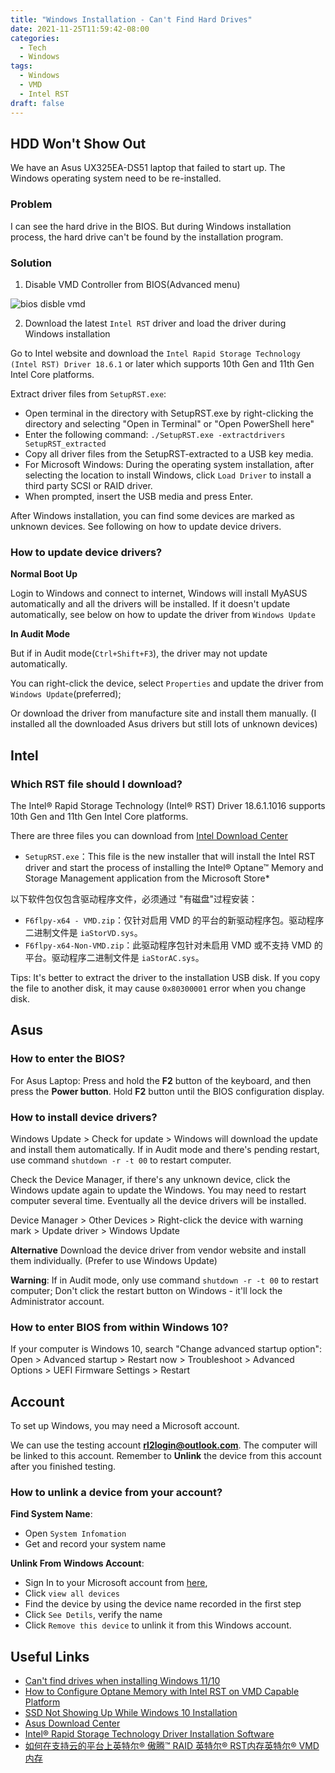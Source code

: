 ```yaml
---
title: "Windows Installation - Can't Find Hard Drives"
date: 2021-11-25T11:59:42-08:00
categories:
  - Tech
  - Windows
tags:
  - Windows
  - VMD
  - Intel RST
draft: false
---
```


## HDD Won't Show Out
We have an Asus UX325EA-DS51 laptop that failed to start up. 
The Windows operating system need to be re-installed.

### Problem
I can see the hard drive in the BIOS.
But during Windows installation process, the hard drive can't be found by the installation program.

### Solution
1. Disable VMD Controller from BIOS(Advanced menu)

![bios disble vmd](/images/2021/windows-installation-disable-vmd.jpg)

2. Download the latest `Intel RST` driver and load the driver during Windows installation

Go to Intel website and download the `Intel Rapid Storage Technology (Intel RST) Driver 18.6.1` or later which supports 10th Gen and 11th Gen Intel Core platforms. 

Extract driver files from `SetupRST.exe`:
* Open terminal in the directory with SetupRST.exe by right-clicking the directory and selecting "Open in Terminal" or "Open PowerShell here"
* Enter the following command: `./SetupRST.exe -extractdrivers SetupRST_extracted`
* Copy all driver files from the SetupRST-extracted to a USB key media.
* For Microsoft Windows: During the operating system installation, after selecting the location to install 
      Windows, click `Load Driver` to install a third party SCSI or RAID driver.
* When prompted, insert the USB media and press Enter.

After Windows installation, you can find some devices are marked as unknown devices. 
See following on how to update device drivers. 

### How to update device drivers?
**Normal Boot Up**

Login to Windows and connect to internet, Windows will install MyASUS automatically and all the drivers will be installed.
If it doesn't update automatically, see below on how to update the driver from `Windows Update`

**In Audit Mode**

But if in Audit mode(`Ctrl+Shift+F3`), the driver may not update automatically. 

You can right-click the device, select `Properties` and 
update the driver from `Windows Update`(preferred); 

Or download the driver from manufacture site and install them manually.
(I installed all the downloaded Asus drivers but still lots of unknown devices)

## Intel
### Which RST file should I download?
The Intel® Rapid Storage Technology (Intel® RST) Driver 18.6.1.1016 supports 10th Gen and 11th Gen Intel Core platforms.

There are three files you can download from [Intel Download Center](https://www.intel.com/content/www/us/en/download/19512/intel-rapid-storage-technology-driver-installation-software-with-intel-optane-memory-10th-and-11th-gen-platforms.html) 
* `SetupRST.exe`：This file is the new installer that will install the Intel RST driver and start the process of installing the Intel® Optane™ Memory and Storage Management application from the Microsoft Store*

以下软件包仅包含驱动程序文件，必须通过 "有磁盘"过程安装：
* `F6flpy-x64 - VMD.zip`：仅针对启用 VMD 的平台的新驱动程序包。驱动程序二进制文件是 `iaStorVD.sys`。
* `F6flpy-x64-Non-VMD.zip`：此驱动程序包针对未启用 VMD 或不支持 VMD 的平台。驱动程序二进制文件是 `iaStorAC.sys`。

Tips:
It's better to extract the driver to the installation USB disk. 
If you copy the file to another disk, it may cause `0x80300001` error when you change disk.

## Asus
### How to enter the BIOS?
For Asus Laptop:
Press and hold the **F2** button of the keyboard, and then press the **Power button**.
Hold **F2** button until the BIOS configuration display.

### How to install device drivers?
Windows Update > Check for update > Windows will download the update and install them automatically.
If in Audit mode and there's pending restart, use command `shutdown -r -t 00` to restart computer.

Check the Device Manager, if there's any unknown device, click the Windows update again to update the Windows.
You may need to restart computer several time. Eventually all the device drivers will be installed.  

Device Manager > Other Devices > Right-click the device with warning mark > Update driver > Windows Update

**Alternative**
Download the device driver from vendor website and install them individually. (Prefer to use Windows Update)

**Warning**: 
If in Audit mode, only use command `shutdown -r -t 00` to restart computer; 
Don't click the restart button on Windows -  it'll lock the Administrator account.


### How to enter BIOS from within Windows 10?

If your computer is Windows 10, search "Change advanced startup option":
Open > Advanced startup > Restart now > Troubleshoot > Advanced Options > UEFI Firmware Settings > Restart 

## Account
To set up Windows, you may need a Microsoft account. 

We can use the testing account **rl2login@outlook.com**. The computer will be linked to this account. 
Remember to **Unlink** the device from this account after you finished testing.

### How to unlink a device from your account?
**Find System Name**:
* Open `System Infomation`
* Get and record your system name

**Unlink From Windows Account**:
* Sign In to your Microsoft account from [here](https://account.microsoft.com/account/), 
* Click `view all devices` 
* Find the device by using the device name recorded in the first step
* Click `See Detils`, verify the name
* Click `Remove this device` to unlink it from this Windows account.

## Useful Links
* [Can't find drives when installing Windows 11/10](https://www.asus.com/support/faq/1044458)
* [How to Configure Optane Memory with Intel RST on VMD Capable Platform](https://www.intel.com/content/www/us/en/support/articles/000057787/memory-and-storage/intel-optane-memory.html)
* [SSD Not Showing Up While Windows 10 Installation](https://www.youtube.com/watch?v=7nWfZh2X3ZY)
* [Asus Download Center](https://www.asus.com/support/Download-Center/)
* [Intel® Rapid Storage Technology Driver Installation Software](https://www.intel.com/content/www/us/en/download/19512/intel-rapid-storage-technology-driver-installation-software-with-intel-optane-memory-10th-and-11th-gen-platforms.html)
* [如何在支持云的平台上英特尔® 傲腾™ RAID 英特尔® RST内存英特尔® VMD内存](https://www.intel.cn/content/www/cn/zh/support/articles/000057787/memory-and-storage/intel-optane-memory.html)